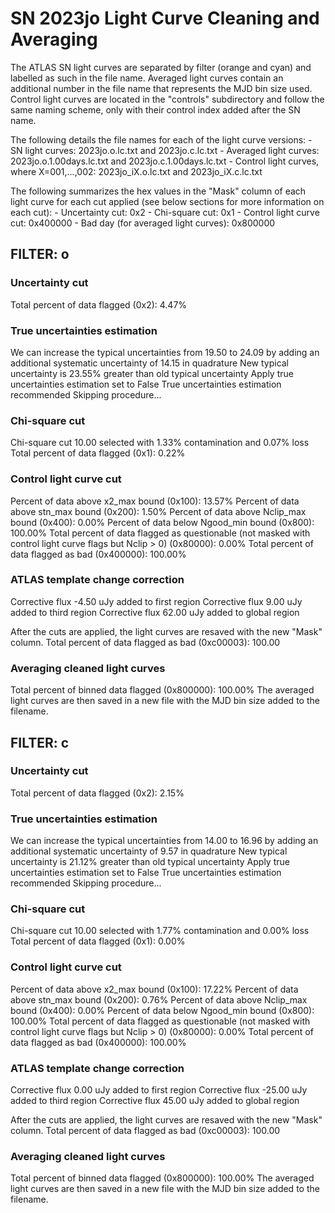 # SN 2023jo Light Curve Cleaning and Averaging

The ATLAS SN light curves are separated by filter (orange and cyan) and labelled as such in the file name. Averaged light curves contain an additional number in the file name that represents the MJD bin size used. Control light curves are located in the "controls" subdirectory and follow the same naming scheme, only with their control index added after the SN name.

The following details the file names for each of the light curve versions:
	- SN light curves: 2023jo.o.lc.txt and 2023jo.c.lc.txt
	- Averaged light curves: 2023jo.o.1.00days.lc.txt and 2023jo.c.1.00days.lc.txt
	- Control light curves, where X=001,...,002: 2023jo_iX.o.lc.txt and 2023jo_iX.c.lc.txt

The following summarizes the hex values in the "Mask" column of each light curve for each cut applied (see below sections for more information on each cut): 
	- Uncertainty cut: 0x2
	- Chi-square cut: 0x1
	- Control light curve cut: 0x400000
	- Bad day (for averaged light curves): 0x800000

## FILTER: o

### Uncertainty cut
Total percent of data flagged (0x2): 4.47%

### True uncertainties estimation
We can increase the typical uncertainties from 19.50 to 24.09 by adding an additional systematic uncertainty of 14.15 in quadrature
New typical uncertainty is 23.55% greater than old typical uncertainty
Apply true uncertainties estimation set to False
True uncertainties estimation recommended
Skipping procedure...

### Chi-square cut
Chi-square cut 10.00 selected with 1.33% contamination and 0.07% loss
Total percent of data flagged (0x1): 0.22%

### Control light curve cut
Percent of data above x2_max bound (0x100): 13.57%
Percent of data above stn_max bound (0x200): 1.50%
Percent of data above Nclip_max bound (0x400): 0.00%
Percent of data below Ngood_min bound (0x800): 100.00%
Total percent of data flagged as questionable (not masked with control light curve flags but Nclip > 0) (0x80000): 0.00%
Total percent of data flagged as bad (0x400000): 100.00%

### ATLAS template change correction
Corrective flux -4.50 uJy added to first region
Corrective flux 9.00 uJy added to third region
Corrective flux 62.00 uJy added to global region

After the cuts are applied, the light curves are resaved with the new "Mask" column.
Total percent of data flagged as bad (0xc00003): 100.00

### Averaging cleaned light curves
Total percent of binned data flagged (0x800000): 100.00%
The averaged light curves are then saved in a new file with the MJD bin size added to the filename.

## FILTER: c

### Uncertainty cut
Total percent of data flagged (0x2): 2.15%

### True uncertainties estimation
We can increase the typical uncertainties from 14.00 to 16.96 by adding an additional systematic uncertainty of 9.57 in quadrature
New typical uncertainty is 21.12% greater than old typical uncertainty
Apply true uncertainties estimation set to False
True uncertainties estimation recommended
Skipping procedure...

### Chi-square cut
Chi-square cut 10.00 selected with 1.77% contamination and 0.00% loss
Total percent of data flagged (0x1): 0.00%

### Control light curve cut
Percent of data above x2_max bound (0x100): 17.22%
Percent of data above stn_max bound (0x200): 0.76%
Percent of data above Nclip_max bound (0x400): 0.00%
Percent of data below Ngood_min bound (0x800): 100.00%
Total percent of data flagged as questionable (not masked with control light curve flags but Nclip > 0) (0x80000): 0.00%
Total percent of data flagged as bad (0x400000): 100.00%

### ATLAS template change correction
Corrective flux 0.00 uJy added to first region
Corrective flux -25.00 uJy added to third region
Corrective flux 45.00 uJy added to global region

After the cuts are applied, the light curves are resaved with the new "Mask" column.
Total percent of data flagged as bad (0xc00003): 100.00

### Averaging cleaned light curves
Total percent of binned data flagged (0x800000): 100.00%
The averaged light curves are then saved in a new file with the MJD bin size added to the filename.